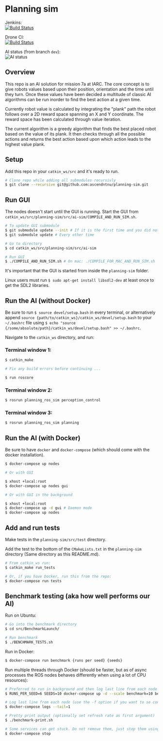 # Planning sim

Jenkins:  
[![Build Status](http://build.ascendntnu.no/buildStatus/icon?job=planning-sim)](http://build.ascendntnu.no/job/planning-sim)

Drone CI:  
[![Build Status](https://drone.ascendntnu.no/api/badges/AscendNTNU/planning-sim/status.svg)](https://drone.ascendntnu.no/AscendNTNU/planning-sim)

AI status (from branch `dev`):  
![AI status](https://ascendntnu.no/images/assets/ai-status.svg)

## Overview

This repo is an AI solution for mission 7a at IARC. The core concept is to give robots values based upon their position, orientation and the time until they turn. Once these values have been decided a multitude of classic AI algorithms can be run inorder to find the best action at a given time.  

Currently robot value is calculated by integrating the "plank" path the robot follows over a 2D reward space spanning an X and Y coordinate. The reward space has been calculated through value iteration.

The current algorithm is a greedy algorithm that finds the best placed robot based on the value of its plank. It then checks through all the possible actions and returns the best action based upon which action leads to the highest value plank.


## Setup

Add this repo in your `catkin_ws/src` and it's ready to run.

```bash
# Clone repo while adding all submodules recursivly
$ git clone --recursive git@github.com:ascendntnu/planning-sim.git
```

## Run GUI

The nodes doesn't start until the GUI is running. Start the GUI from `catkin_ws/src/planning-sim/src/ai-sim/COMPILE_AND_RUN_SIM.sh`.

```bash
# To update GUI submodule
$ git submodule update --init # If it is the first time and you did not clone with the --recursive flag
$ git submodule update # Every other time

# Go to directory
$ cd catkin_ws/src/planning-sim/src/ai-sim

# Run GUI
$ ./COMPILE_AND_RUN_SIM.sh # On mac: ./COMPILE_FOR_MAC_AND_RUN_SIM.sh
```

It's important that the GUI is started from inside the `planning-sim` folder.

Linux users must run `$ sudo apt-get install libsdl2-dev` at least once to get the SDL2 libraries.

## Run the AI (without Docker)

Be sure to run `$ source devel/setup.bash` in every terminal, or alternatively append 
`source {path/to/catkin_ws}/catkin_ws/devel/setup.bash`
to your `~/.bashrc` file using `$ echo "source {/some/absolute/path}/catkin_ws/devel/setup.bash" >> ~/.bashrc`.

Navigate to the `catkin_ws` directory, and run:

### Terminal window 1:

```bash
$ catkin_make

# Fix any build errors before continuing ...

$ run roscore
```

### Terminal window 2:

```bash
$ rosrun planning_ros_sim perception_control
```

### Terminal window 3:

```bash
$ rosrun planning_ros_sim planning
```

## Run the AI (with Docker)

Be sure to have `docker` and `docker-compose` (which should come with the docker installation).

```bash
$ docker-compose up nodes

# Or with GUI

$ xhost +local:root
$ docker-compose up nodes gui

# Or with GUI in the background

$ xhost +local:root
$ docker-compose up -d gui # Daemon mode
$ docker-compose up nodes
```

## Add and run tests

Make tests in the `planning-sim/src/test` directory.

Add the test to the bottom of the `CMakeLists.txt` in the `planning-sim` directory (Same directory as this README.md).

```bash
# From catkin_ws run:
$ catkin_make run_tests

# Or, if you have Docker, run this from the repo:
$ docker-compose run tests
```

## Benchmark testing (aka how well performs our AI)

Run on Ubuntu:
```bash
# Go into the benchmark directory
$ cd src/BenchmarkLaunch/

# Run benchmark
$ ./BENCHMARK_TESTS.sh
```

Run in Docker:
```bash
$ docker-compose run benchmark {runs per seed} {seeds}
```

Run multiple threads through Docker (should be faster, but as of async processes the ROS nodes behaves differently when using a lot of CPU resources):
```bash
# Preferred to run in background and then log last line from each node
$ RUNS_PER_SEED=6 SEEDS=10 docker-compose up -d --scale benchmark=10 benchmark

# Log last line from each node (use the -f option if you want to se continous updates)
$ docker-compose logs --tail=1

# Pretty print output (optionally set refresh rate as first argument)
$ ./benchmark-print.sh

# Some services can get stuck. Do not remove them, just stop them using
$ docker-compose stop
```
